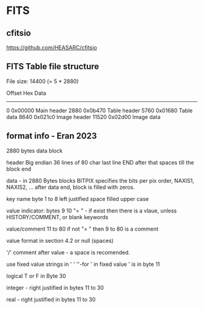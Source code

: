 # FITS

## cfitsio

https://github.com/HEASARC/cfitsio


## FITS Table file structure


File size: 14400 (= 5 * 2880)

Offset	Hex			Data
------	----		-------
0		0x00000		Main header
2880	0x0b470		Table header
5760	0x01680		Table data
8640	0x021c0		Image header
11520	0x02d00		Image data





##  format info - Eran 2023

2880 bytes data block

header Big endian
36 lines of 80 char
last line END
after that spaces till the block end

data - in 2880 Bytes blocks
BITPIX specifies the bits per pix
order, NAXIS1, NAXIS2, ...
after data end, block is filled with zeros.

key name byte 1 to 8
left justified
space filled
upper case

value indicator: bytes 9 10 "= " - if exist then there is a vlaue, unless HISTORY/COMMENT, or blank keywords

value/comment 11 to 80
if not "= " then 9 to 80 is a comment

value format in section 4.2
or null (spaces)

'/' comment after value - a space is recomended.

use fixed value 
strings in ' '  ''-for '
in fixed value ' is in byte 11

logical T or F in Byte 30

integer - right justified in bytes 11 to 30

real -  right justified in bytes 11 to 30

